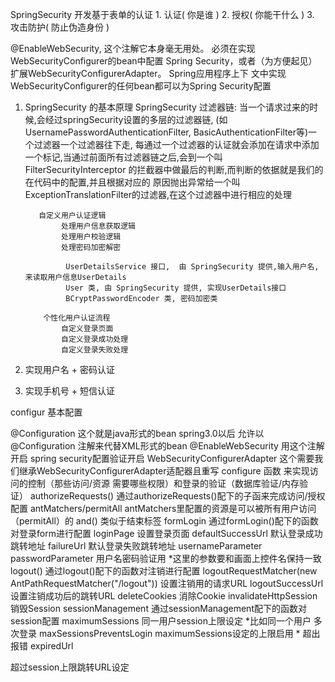 SpringSecurity 开发基于表单的认证
    1. 认证( 你是谁 )
    2. 授权( 你能干什么 )
    3. 攻击防护( 防止伪造身份 )

@EnableWebSecurity, 这个注解它本身毫无用处。 必须在实现WebSecurityConfigurer的bean中配置
Spring Security，或者（为方便起见）扩展WebSecurityConfigurerAdapter。 Spring应用程序上下
文中实现WebSecurityConfigurer的任何bean都可以为Spring Security配置


1.  SpringSecurity   的基本原理
    SpringSecurity 过滤器链:  当一个请求过来的时候,会经过springSecurity设置的多层的过滤器链,
           (如 UsernamePasswordAuthenticationFilter, BasicAuthenticationFilter等)一个过滤器一个过滤器往下走,
           每通过一个过滤器的认证就会添加在请求中添加一个标记,当通过前面所有过滤器链之后,会到一个叫
           FilterSecurityInterceptor 的拦截器中做最后的判断,而判断的依据就是我们的在代码中的配置,并且根据对应的
           原因抛出异常给一个叫 ExceptionTranslationFilter的过滤器,在这个过滤器中进行相应的处理

           自定义用户认证逻辑
                处理用户信息获取逻辑
                处理用户校验逻辑
                处理密码加密解密

                 UserDetailsService 接口,  由 SpringSecurity 提供,输入用户名,来读取用户信息UserDetails
                 User 类, 由 SpringSecurity 提供, 实现UserDetails接口
                 BCryptPasswordEncoder 类, 密码加密类

            个性化用户认证流程
                自定义登录页面
                自定义登录成功处理
                自定义登录失败处理

2.  实现用户名 +  密码认证
3.  实现手机号 +  短信认证


configur 基本配置

@Configuration 	这个就是java形式的bean spring3.0以后 允许以 @Configuration 注解来代替XML形式的bean
@EnableWebSecurity 	用这个注解开启 spring security配置验证开启
WebSecurityConfigurerAdapter 	这个需要我们继承WebSecurityConfigurerAdapter适配器且重写
 configure 函数 来实现访问的控制（那些访问/资源 需要哪些权限）和登录的验证（数据库验证/内存验证）
authorizeRequests() 	通过authorizeRequests()配下的子函来完成访问/授权 配置
antMatchers/permitAll 	antMatchers里配置的资源是可以被所有用户访问（permitAll）的
and() 	类似于结束标签
formLogin 	通过formLogin()配下的函数对登录form进行配置
loginPage 	设置登录页面
defaultSuccessUrl 	默认登录成功跳转地址
failureUrl 	默认登录失败跳转地址
usernameParameter
passwordParameter 	用户名密码验证用 *这里的参数要和画面上控件名保持一致
logout() 	通过logout()配下的函数对注销进行配置
logoutRequestMatcher(new AntPathRequestMatcher("/logout")) 	设置注销用的请求URL
logoutSuccessUrl 	设置注销成功后的跳转URL
deleteCookies 	消除Cookie
invalidateHttpSession 	销毁Session
sessionManagement 	通过sessionManagement配下的函数对session配置
maximumSessions 	同一用户session上限设定 *比如同一个用户 多次登录
maxSessionsPreventsLogin 	maximumSessions设定的上限启用 * 超出报错
expiredUrl

超过session上限跳转URL设定

